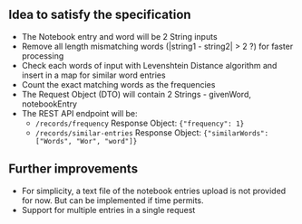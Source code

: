 ## Idea to satisfy the specification
 
- The Notebook entry and word will be 2 String inputs
- Remove all length mismatching words (|string1 - string2| > 2 ?) for faster processing
- Check each words of input with Levenshtein Distance algorithm and insert in a map for similar word entries
- Count the exact matching words as the frequencies
- The Request Object (DTO) will contain 2 Strings - givenWord, notebookEntry
- The REST API endpoint will be:
  - `/records/frequency` Response Object: `{"frequency": 1}`
  - `/records/similar-entries` Response Object: `{"similarWords": ["Words", "Wor", "word"]}`

## Further improvements

- For simplicity, a text file of the notebook entries upload is not provided for now. But can be implemented if time permits.
- Support for multiple entries in a single request
